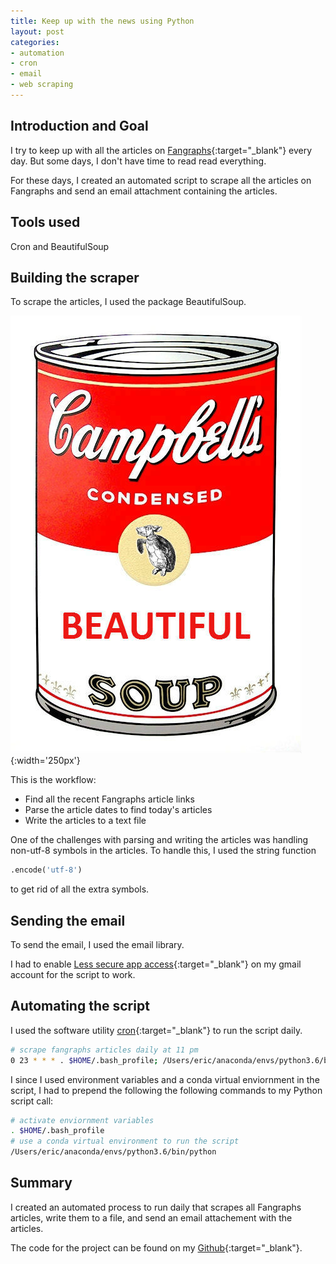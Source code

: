 ```yaml
---
title: Keep up with the news using Python
layout: post
categories:
- automation
- cron
- email
- web scraping
---
```

## Introduction and Goal
I try to keep up with all the articles on
[Fangraphs](https://fangraphs.com){:target="_blank"} every day. But some days,
I don't have time to read read everything.

For these days, I created an automated script to scrape all the articles on
Fangraphs and send an email attachment containing the articles.

## Tools used
Cron and BeautifulSoup

## Building the scraper
To scrape the articles, I used the package BeautifulSoup.

![Thumbnails](/assets/img/2019-11-November/30/beautiful_soup.jpg){:width='250px'}

This is the workflow:
- Find all the recent Fangraphs article links
- Parse the article dates to find today's articles
- Write the articles to a text file

One of the challenges with parsing and writing the articles was handling
non-utf-8 symbols in the articles. To handle this, I used the string function
```python
.encode('utf-8')
```
to get rid of all the extra symbols.

## Sending the email
To send the email, I used the email library.

I had to enable [Less secure app access](https://support.google.com/accounts/answer/6010255?hl=en){:target="_blank"}
on my gmail account for the script to work.

## Automating the script
I used the software utility [cron](https://en.wikipedia.org/wiki/Cron){:target="_blank"}
to run the script daily.

```bash
# scrape fangraphs articles daily at 11 pm
0 23 * * * . $HOME/.bash_profile; /Users/eric/anaconda/envs/python3.6/bin/python /Users/eric/ds/fangraphs/scripts/c_run_all.py >> /Users/eric/ds/fangraphs/scripts/fangraphs.log 2>&1
```

I since I used environment variables and a conda virtual enviornment in the
script, I had to prepend the following the following commands to my Python
script call:
```bash
# activate enviornment variables
. $HOME/.bash_profile
# use a conda virtual environment to run the script
/Users/eric/anaconda/envs/python3.6/bin/python
```

## Summary
I created an automated process to run daily that scrapes all Fangraphs articles,
write them to a file, and send an email attachement with the articles.

The code for the project can be found on my [Github](https://github.com/ericchan24/fangraphs_scrape){:target="_blank"}.
